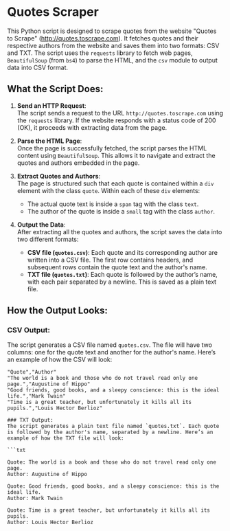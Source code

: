 # Quotes Scraper

This Python script is designed to scrape quotes from the website "Quotes to Scrape" (http://quotes.toscrape.com). It fetches quotes and their respective authors from the website and saves them into two formats: CSV and TXT. The script uses the `requests` library to fetch web pages, `BeautifulSoup` (from `bs4`) to parse the HTML, and the `csv` module to output data into CSV format.

## What the Script Does:

1. **Send an HTTP Request**:  
   The script sends a request to the URL `http://quotes.toscrape.com` using the `requests` library. If the website responds with a status code of 200 (OK), it proceeds with extracting data from the page.

2. **Parse the HTML Page**:  
   Once the page is successfully fetched, the script parses the HTML content using `BeautifulSoup`. This allows it to navigate and extract the quotes and authors embedded in the page.

3. **Extract Quotes and Authors**:  
   The page is structured such that each quote is contained within a `div` element with the class `quote`. Within each of these `div` elements:
   - The actual quote text is inside a `span` tag with the class `text`.
   - The author of the quote is inside a `small` tag with the class `author`.

4. **Output the Data**:  
   After extracting all the quotes and authors, the script saves the data into two different formats:
   - **CSV file (`quotes.csv`)**: Each quote and its corresponding author are written into a CSV file. The first row contains headers, and subsequent rows contain the quote text and the author's name.
   - **TXT file (`quotes.txt`)**: Each quote is followed by the author’s name, with each pair separated by a newline. This is saved as a plain text file.

## How the Output Looks:

### CSV Output:  
The script generates a CSV file named `quotes.csv`. The file will have two columns: one for the quote text and another for the author's name. Here’s an example of how the CSV will look:

```csv
"Quote","Author"
"The world is a book and those who do not travel read only one page.","Augustine of Hippo"
"Good friends, good books, and a sleepy conscience: this is the ideal life.","Mark Twain"
"Time is a great teacher, but unfortunately it kills all its pupils.","Louis Hector Berlioz"

### TXT Output:  
The script generates a plain text file named `quotes.txt`. Each quote is followed by the author's name, separated by a newline. Here’s an example of how the TXT file will look:

```txt

Quote: The world is a book and those who do not travel read only one page.
Author: Augustine of Hippo

Quote: Good friends, good books, and a sleepy conscience: this is the ideal life.
Author: Mark Twain

Quote: Time is a great teacher, but unfortunately it kills all its pupils.
Author: Louis Hector Berlioz


